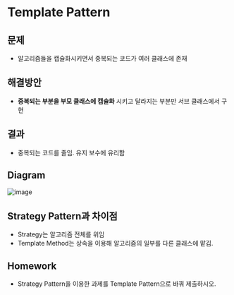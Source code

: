 # Template Pattern

## 문제  
- 알고리즘들을 캡슐화시키면서 중복되는 코드가 여러 클래스에 존재  

## 해결방안  
- **중복되는 부분을 부모 클래스에 캡슐화** 시키고 달라지는 부분만 서브 클래스에서 구현  

## 결과  
- 중복되는 코드를 줄임. 유지 보수에 유리함  

## Diagram  
![image](https://user-images.githubusercontent.com/32921115/102041487-f1ae5680-3e12-11eb-96ce-7a8ce142cbd5.png)

## Strategy Pattern과 차이점  
- Strategy는 알고리즘 전체를 위임  
- Template Method는 상속을 이용해 알고리즘의 일부를 다른 클래스에 맡김.

## Homework  
- Strategy Pattern을 이용한 과제를 Template Pattern으로 바꿔 제출하시오.  

